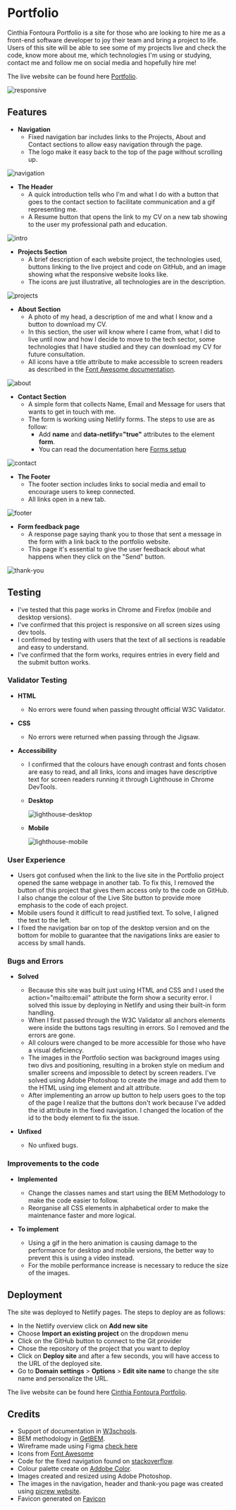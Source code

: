 # Portfolio

Cinthia Fontoura Portfolio is a site for those who are looking to hire me as a front-end software developer to joy their team and bring a project to life. Users of this site will be able to see some of my projects live and check the code, know more about me, which technologies I'm using or studying, contact me and follow me on social media and hopefully hire me!

The live website can be found here [Portfolio](https://cinthiafontoura.com).

![responsive](https://user-images.githubusercontent.com/80278757/157774385-20d15644-0823-494f-ae1d-6276a7cf8513.png)



## Features

* **Navigation**
  - Fixed navigation bar includes links to the Projects, About and Contact sections to allow easy navigation through the page. 
  - The logo make it easy back to the top of the page without scrolling up.  
  
![navigation](https://user-images.githubusercontent.com/80278757/157774697-d9a78bc0-c8ea-4f33-9146-2790d12b46f7.png)



* **The Header**
  - A quick introduction tells who I'm and what I do with a button that goes to the contact section to facilitate communication and a gif representing me. 
  - A Resume button that opens the link to my CV on a new tab showing to the user my professional path and education. 
  
![intro](https://user-images.githubusercontent.com/80278757/157774716-ebc1b4b8-5ef6-4a84-91fd-7a1a9bdedee5.png)


* **Projects Section**
  - A brief description of each website project, the technologies used, buttons linking to the live project and code on GitHub, and an image showing what the responsive website looks like.
  - The icons are just illustrative, all technologies are in the description.
  
![projects](https://user-images.githubusercontent.com/80278757/157774772-1af914cc-979f-4c3b-9460-a8ac84333c9f.png)




* **About Section**
  - A photo of my head, a description of me and what I know and a button to download my CV.
  - In this section, the user will know where I came from, what I did to live until now and how I decide to move to the tech sector, some technologies that I have studied and they can download my CV for future consultation.
  - All icons have a title attribute to make accessible to screen readers as described in the [Font Awesome documentation](https://fontawesome.com/docs/web/dig-deeper/accessibility#auto-accessibility-with-kits).

![about](https://user-images.githubusercontent.com/80278757/155027291-86677484-2db4-4d77-b331-e7f397e63e75.png)


* **Contact Section**
  - A simple form that collects  Name, Email and Message for users that wants to get in touch with me.
  - The form is working using Netlify forms. The steps to use are as follow:
    - Add **name** and **data-netlify="true"** attributes to the element **form**. 
    - You can read the documentation here [Forms setup](https://docs.netlify.com/forms/setup/)
  
![contact](https://user-images.githubusercontent.com/80278757/155027300-62d70c6d-1949-474f-af2c-808cfcbe34dd.png)


* **The Footer**
  - The footer section includes links to social media and email to encourage users to keep connected.
  - All links open in a new tab.
  
![footer](https://user-images.githubusercontent.com/80278757/155013571-a4a81c91-8f39-4689-8d46-5a8e2b891d63.png)


* **Form feedback page**
  - A response page saying thank you to those that sent a message in the form with a link back to the portfolio website.
  - This page it's essential to give the user feedback about what happens when they click on the "Send" button.

![thank-you](https://user-images.githubusercontent.com/80278757/155611575-ac14306c-7c4e-4d9a-aa5f-a02f6879c24e.png)



## Testing

* I've tested that this page works in Chrome and Firefox (mobile and desktop versions).
* I've confirmed that this project is responsive on all screen sizes using dev tools.
* I confirmed by testing with users that the text of all sections is readable and easy to understand.
* I've confirmed that the form works, requires entries in every field and the submit button works.

### Validator Testing

  * **HTML** 
    - No errors were found when passing throught official W3C Validator.

  * **CSS**
    - No errors were returned when passing through the Jigsaw.
  
  * **Accessibility**
    - I confirmed that the colours have enough contrast and fonts chosen are easy to read, and all links, icons and images have descriptive text for screen readers running it through Lighthouse in Chrome DevTools.

    - **Desktop**

       ![lighthouse-desktop](https://user-images.githubusercontent.com/80278757/155611377-5fc53857-4da7-474d-887e-9ff30803ec9e.png)

    - **Mobile**

       ![lighthouse-mobile](https://user-images.githubusercontent.com/80278757/155611357-38f4ae37-b919-4fff-825d-3aa920aaa42f.png)


### User Experience 
  * Users got confused when the link to the live site in the Portfolio project opened the same webpage in another tab. To fix this, I removed the button of this project that gives them access only to the code on GitHub. I also change the colour of the Live Site button to provide more emphasis to the code of each project.
  * Mobile users found it difficult to read justified text. To solve, I aligned the text to the left.
  * I fixed the navigation bar on top of the desktop version and on the bottom for mobile to guarantee that the navigations links are easier to access by small hands. 

     
### Bugs and Errors

  * **Solved**
    - Because this site was built just using HTML and CSS and I used the action="mailto:email" attribute the form show a security error. I solved this issue by deploying in Netlify and using their built-in form handling.
    - When I first passed through the W3C Validator all anchors elements were inside the buttons tags resulting in errors. So I removed and the errors are gone. 
    - All colours were changed to be more accessible for those who have a visual deficiency.
    - The images in the Portfolio section was background images using two divs and positioning, resulting in a broken style on medium and smaller screens and impossible to detect by screen readers. I've solved using Adobe Photoshop to create the image and add them to the HTML using img element and alt attribute.
    - After implementing an arrow up button to help users goes to the top of the page I realize that the buttons don't work because I've added the id attribute in the fixed navigation. I changed the location of the id to the body element to fix the issue.

  * **Unfixed**    
    - No unfixed bugs.
 
### Improvements to the code
  * **Implemented**
    * Change the classes names and start using the BEM Methodology to make the code easier to follow.
    * Reorganise all CSS elements in alphabetical order to make the maintenance faster and more logical.

  * **To implement**
    * Using a gif in the hero animation is causing damage to the performance for desktop and mobile versions, the better way to prevent this is using a video instead.
    * For the mobile performance increase is necessary to reduce the size of the images.

 
     
## Deployment

The site was deployed to Netlify pages. The steps to deploy are as follows:
   - In the Netlify overview click on **Add new site**
   - Choose **Import an existing project** on the dropdown menu
   - Click on the GitHub button to connect to the Git provider
   - Chose the repository of the project that you want to deploy
   - Click on **Deploy site** and after a few seconds, you will have access to the URL of the deployed site.
   - Go to **Domain settings** > **Options** > **Edit site name** to change the site name and personalize the URL.
 
 The live website can be found here [Cinthia Fontoura Portfolio](https://cinthiafontoura.com).
  
 
## Credits

* Support of documentation in [W3schools](https://www.w3schools.com/).
* BEM methodology in [GetBEM](http://getbem.com/introduction/).
* Wireframe made using Figma [check here](https://www.figma.com/proto/3AfX32lUP6UvdqDZnaKQ6o/Cinthia-Fontoura-Portfolio?page-id=0%3A1&node-id=0%3A1&starting-point-node-id=1%3A2&scaling=min-zoom)
* Icons from [Font Awesome](https://fontawesome.com/)
* Code for the fixed navigation found on [stackoverflow](https://stackoverflow.com/questions/2861247/center-aligning-a-fixed-position-div).
* Colour palette create on [Addobe Color](https://color.adobe.com/create/color-wheel).
* Images created and resized using Adobe Photoshop.
* The images in the navigation, header and thank-you page was created using [picrew website](https://picrew.me/image_maker/338224).
* Favicon generated on [Favicon](https://favicon.io/)
